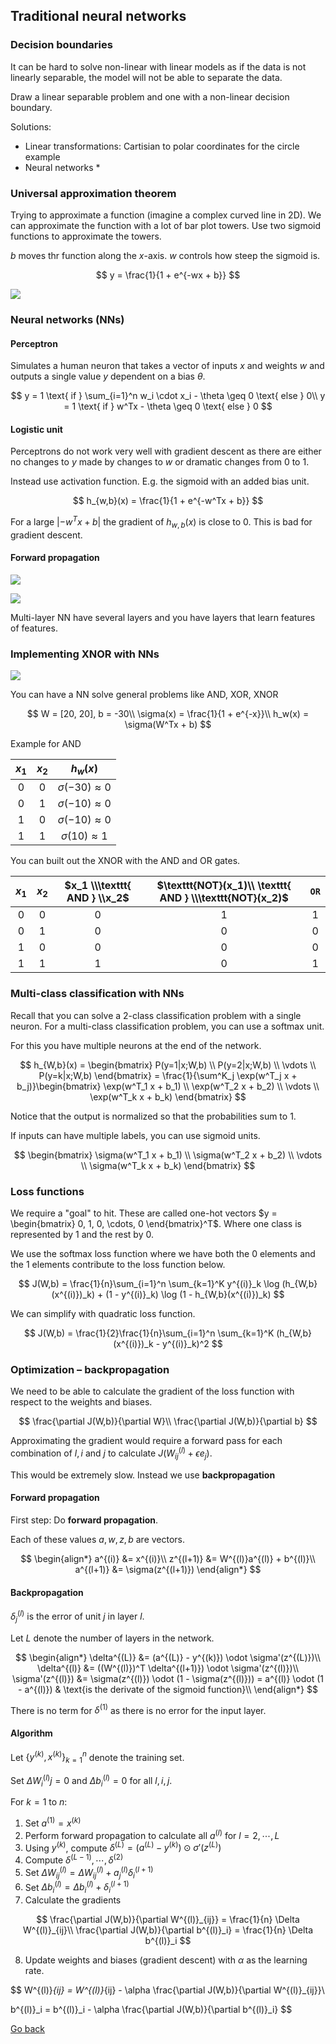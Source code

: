 ## Traditional neural networks

### Decision boundaries

It can be hard to solve non-linear with linear models as if the data is not linearly separable, the model will not be able to separate the data.

Draw a linear separable problem and one with a non-linear decision boundary.

Solutions:

- Linear transformations: Cartisian to polar coordinates for the circle example
- Neural networks \*

### Universal approximation theorem

Trying to approximate a function (imagine a complex curved line in 2D). We can approximate the function with a lot of bar plot towers. Use two sigmoid functions to approximate the towers.

$b$ moves thr function along the $x$-axis. $w$ controls how steep the sigmoid is.

$$
y = \frac{1}{1 + e^{-wx + b}}
$$

![](images/sigmoids_universal_approx_thm.png)

### Neural networks (NNs)

#### Perceptron

Simulates a human neuron that takes a vector of inputs $x$ and weights $w$ and outputs a single value $y$ dependent on a bias $\theta$.

$$
y = 1 \text{ if } \sum_{i=1}^n w_i \cdot x_i - \theta \geq 0 \text{ else } 0\\
y = 1 \text{ if } w^Tx - \theta \geq 0 \text{ else } 0
$$

#### Logistic unit

Perceptrons do not work very well with gradient descent as there are either no changes to $y$ made by changes to $w$ or dramatic changes from 0 to 1.

Instead use activation function. E.g. the sigmoid with an added bias unit.

$$
h_{w,b}(x) = \frac{1}{1 + e^{-w^Tx + b}}
$$

For a large $|-w^Tx + b|$ the gradient of $h_{w,b}(x)$ is close to 0. This is bad for gradient descent.

#### Forward propagation

![](images/foward_prop.png)

![](images/nn_templates.png)

Multi-layer NN have several layers and you have layers that learn features of features.

### Implementing XNOR with NNs

![](images/xnor_nn.png)

You can have a NN solve general problems like AND, XOR, XNOR

$$
W = [20, 20], b = -30\\
\sigma(x) = \frac{1}{1 + e^{-x}}\\
h_w(x) = \sigma(W^Tx + b)
$$

Example for AND

| $x_1$ | $x_2$ |        $h_w(x)$         |
| :---: | :---: | :---------------------: |
|  $0$  |  $0$  | $\sigma(-30)\approx 0$  |
|  $0$  |  $1$  | $\sigma(-10)\approx 0$  |
|  $1$  |  $0$  | $\sigma(-10) \approx 0$ |
|  $1$  |  $1$  | $\sigma(10) \approx 1$  |

You can built out the XNOR with the AND and OR gates.

| $x_1$ | $x_2$ | $x_1 \\\texttt{ AND } \\x_2$ | $\texttt{NOT}(x_1)\\ \texttt{ AND } \\\texttt{NOT}(x_2)$ | $\texttt{OR}$ |
| :---: | :---: | :--------------------------: | :------------------------------------------------------: | :-----------: |
|  $0$  |  $0$  |              0               |                            1                             |       1       |
|  $0$  |  $1$  |              0               |                            0                             |       0       |
|  $1$  |  $0$  |              0               |                            0                             |       0       |
|  $1$  |  $1$  |              1               |                            0                             |       1       |

### Multi-class classification with NNs

Recall that you can solve a 2-class classification problem with a single neuron. For a multi-class classification problem, you can use a softmax unit.

For this you have multiple neurons at the end of the network.

$$
h_{W,b}(x) = \begin{bmatrix}
    P(y=1|x;W,b) \\
    P(y=2|x;W,b) \\
    \vdots \\
    P(y=k|x;W,b)
\end{bmatrix} = \frac{1}{\sum^K_j \exp(w^T_j x + b_j)}\begin{bmatrix}
    \exp(w^T_1 x + b_1) \\
    \exp(w^T_2 x + b_2) \\
    \vdots \\
    \exp(w^T_k x + b_k)
\end{bmatrix}
$$

Notice that the output is normalized so that the probabilities sum to 1.

If inputs can have multiple labels, you can use sigmoid units.

$$
\begin{bmatrix}
    \sigma(w^T_1 x + b_1) \\
    \sigma(w^T_2 x + b_2) \\
    \vdots \\
    \sigma(w^T_k x + b_k)
\end{bmatrix}
$$

### Loss functions

We require a "goal" to hit. These are called one-hot vectors $y = \begin{bmatrix} 0, 1, 0, \cdots, 0 \end{bmatrix}^T$. Where one class is represented by 1 and the rest by 0.

We use the softmax loss function where we have both the 0 elements and the 1 elements contribute to the loss function below.

$$
J(W,b) = \frac{1}{n}\sum_{i=1}^n \sum_{k=1}^K y^{(i)}_k \log (h_{W,b}(x^{(i)})_k) + (1 - y^{(i)}_k) \log (1 - h_{W,b}(x^{(i)})_k)
$$

We can simplify with quadratic loss function.

$$
J(W,b) = \frac{1}{2}\frac{1}{n}\sum_{i=1}^n \sum_{k=1}^K  (h_{W,b}(x^{(i)})_k - y^{(i)}_k)^2
$$

### Optimization – backpropagation

We need to be able to calculate the gradient of the loss function with respect to the weights and biases.

$$
  \frac{\partial J(W,b)}{\partial W}\\
  \frac{\partial J(W,b)}{\partial b}
$$

Approximating the gradient would require a forward pass for each combination of $l,i$ and $j$ to calculate $J(W_{ij}^{(l)} + \epsilon e_j)$.

This would be extremely slow. Instead we use **backpropagation**

#### Forward propagation

First step: Do **forward propagation**.

Each of these values $a, w, z, b$ are vectors.

$$
\begin{align*}
a^{(i)} &= x^{(i)}\\
z^{(l+1)} &= W^{(l)}a^{(l)} + b^{(l)}\\
a^{(l+1)} &= \sigma(z^{(l+1)})
\end{align*}
$$

#### Backpropagation

$\delta^{(l)}_j$ is the error of unit $j$ in layer $l$.

Let $L$ denote the number of layers in the network.

$$
\begin{align*}
    \delta^{(L)} &= (a^{(L)} - y^{(k)}) \odot \sigma'(z^{(L)})\\
    \delta^{(l)} &= ((W^{(l)})^T \delta^{(l+1)}) \odot \sigma'(z^{(l)})\\
    \sigma'(z^{(l)}) &= \sigma(z^{(l)}) \odot (1 - \sigma(z^{(l)})) = a^{(l)} \odot (1 - a^{(l)}) & \text{is the derivate of the sigmoid function}\\
\end{align*}
$$

There is no term for $\delta^{(1)}$ as there is no error for the input layer.

#### Algorithm

Let $\{y^{(k)}, x^{(k)} \}^n_{k=1}$ denote the training set.

Set $\Delta W^{(l)}_ij = 0$ and $\Delta b^{(l)}_i = 0$ for all $l,i,j$.

For $k=1$ to $n$:

1. Set $a^{(1)} = x^{(k)}$
2. Perform forward propagation to calculate all $a^{(l)}$ for $l = 2, \cdots, L$
3. Using $y^{(k)}$, compute $\delta^{(L)} = (a^{(L)} - y^{(k)}) \odot \sigma'(z^{(L)})$
4. Compute $\delta^{(L-1)}, \cdots, \delta^{(2)}$
5. Set $\Delta W^{(l)}_{ij} = \Delta W^{(l)}_{ij} + a^{(l)}_j \delta^{(l+1)}_i$
6. Set $\Delta b^{(l)}_i = \Delta b^{(l)}_i + \delta^{(l+1)}_i$
7. Calculate the gradients

$$
\frac{\partial J(W,b)}{\partial W^{(l)}_{ij}} = \frac{1}{n} \Delta W^{(l)}_{ij}\\
\frac{\partial J(W,b)}{\partial b^{(l)}_i} = \frac{1}{n} \Delta b^{(l)}_i
$$

8. Update weights and biases (gradient descent) with $\alpha$ as the learning rate.

$$
W^{(l)}_{ij} = W^{(l)}_{ij} - \alpha \frac{\partial J(W,b)}{\partial W^{(l)}_{ij}}\\

b^{(l)}_i = b^{(l)}_i - \alpha \frac{\partial J(W,b)}{\partial b^{(l)}_i}
$$

[Go back](main.md)

